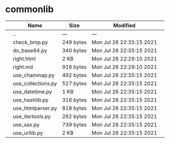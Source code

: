 commonlib
=========

<table><thead><tr class="header"><th></th><th>Name</th><th>Size</th><th>Modified</th><th></th></tr></thead><tbody><tr class="odd"><td></td><td><span class="goup">..</span></td><td>—</td><td>—</td><td></td></tr><tr class="even"><td></td><td><span class="name">check_bmp.py</span></td><td>249 bytes</td><td>Mon Jul 26 22:35:15 2021</td><td></td></tr><tr class="odd"><td></td><td><span class="name">do_base64.py</span></td><td>340 bytes</td><td>Mon Jul 26 22:35:15 2021</td><td></td></tr><tr class="even"><td></td><td><span class="name">right.html</span></td><td>2 KB</td><td>Mon Jul 26 22:29:10 2021</td><td></td></tr><tr class="odd"><td></td><td><span class="name">right.md</span></td><td>916 bytes</td><td>Mon Jul 26 22:29:10 2021</td><td></td></tr><tr class="even"><td></td><td><span class="name">use_chainmap.py</span></td><td>492 bytes</td><td>Mon Jul 26 22:35:15 2021</td><td></td></tr><tr class="odd"><td></td><td><span class="name">use_collections.py</span></td><td>527 bytes</td><td>Mon Jul 26 22:35:15 2021</td><td></td></tr><tr class="even"><td></td><td><span class="name">use_datetime.py</span></td><td>1 KB</td><td>Mon Jul 26 22:35:15 2021</td><td></td></tr><tr class="odd"><td></td><td><span class="name">use_hashlib.py</span></td><td>316 bytes</td><td>Mon Jul 26 22:35:15 2021</td><td></td></tr><tr class="even"><td></td><td><span class="name">use_htmlparser.py</span></td><td>818 bytes</td><td>Mon Jul 26 22:35:15 2021</td><td></td></tr><tr class="odd"><td></td><td><span class="name">use_itertools.py</span></td><td>262 bytes</td><td>Mon Jul 26 22:35:15 2021</td><td></td></tr><tr class="even"><td></td><td><span class="name">use_sax.py</span></td><td>739 bytes</td><td>Mon Jul 26 22:35:15 2021</td><td></td></tr><tr class="odd"><td></td><td><span class="name">use_urllib.py</span></td><td>2 KB</td><td>Mon Jul 26 22:35:15 2021</td><td></td></tr></tbody></table>
